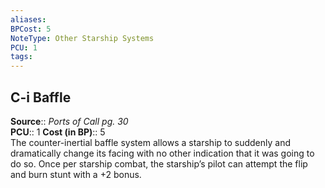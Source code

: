 ```yaml
---
aliases: 
BPCost: 5
NoteType: Other Starship Systems
PCU: 1
tags: 
---
```


## C-i Baffle

**Source**:: _Ports of Call pg. 30_  
**PCU**:: 1
**Cost (in BP)**:: 5  
The counter-inertial baffle system allows a starship to suddenly and dramatically change its facing with no other indication that it was going to do so. Once per starship combat, the starship’s pilot can attempt the flip and burn stunt with a +2 bonus.
